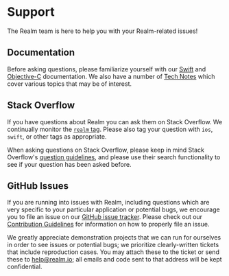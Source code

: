 # Support

The Realm team is here to help you with your Realm-related issues!

## Documentation

Before asking questions, please familiarize yourself with our [Swift](https://realm.io/docs/swift/latest) and [Objective-C](https://realm.io/docs/objc/latest) documentation. We also have a number of [Tech Notes](https://realm.io/docs/tech-notes/) which cover various topics that may be of interest.

## Stack Overflow

If you have questions about Realm you can ask them on Stack Overflow. We continually monitor the [`realm` tag](https://stackoverflow.com/tags/realm). Please also tag your question with `ios`, `swift`, or other tags as appropriate.

When asking questions on Stack Overflow, please keep in mind Stack Overflow's [question guidelines](https://stackoverflow.com/help/how-to-ask), and please use their search functionality to see if your question has been asked before.

## GitHub Issues

If you are running into issues with Realm, including questions which are very specific to your particular application or potential bugs, we encourage you to file an issue on our [GitHub issue tracker](https://github.com/realm/realm-cocoa/issues). Please check out our [Contribution Guidelines](CONTRIBUTING.md) for information on how to properly file an issue.

We greatly appreciate demonstration projects that we can run for ourselves in order to see issues or potential bugs; we prioritize clearly-written tickets that include reproduction cases. You may attach these to the ticket or send these to help@realm.io; all emails and code sent to that address will be kept confidential.
